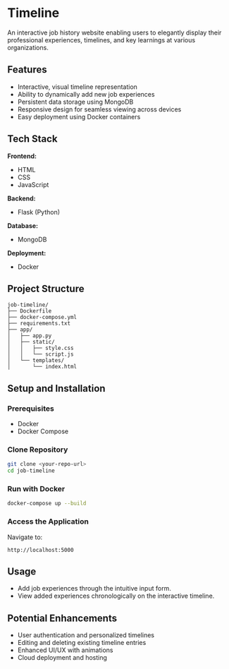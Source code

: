 # Timeline

An interactive job history website enabling users to elegantly display their professional experiences, timelines, and key learnings at various organizations.

## Features

* Interactive, visual timeline representation
* Ability to dynamically add new job experiences
* Persistent data storage using MongoDB
* Responsive design for seamless viewing across devices
* Easy deployment using Docker containers

## Tech Stack

**Frontend:**

* HTML
* CSS
* JavaScript

**Backend:**

* Flask (Python)

**Database:**

* MongoDB

**Deployment:**

* Docker

## Project Structure

```
job-timeline/
├── Dockerfile
├── docker-compose.yml
├── requirements.txt
├── app/
│   ├── app.py
│   ├── static/
│   │   ├── style.css
│   │   └── script.js
│   └── templates/
│       └── index.html
```

## Setup and Installation

### Prerequisites

* Docker
* Docker Compose

### Clone Repository

```bash
git clone <your-repo-url>
cd job-timeline
```

### Run with Docker

```bash
docker-compose up --build
```

### Access the Application

Navigate to:

```
http://localhost:5000
```

## Usage

* Add job experiences through the intuitive input form.
* View added experiences chronologically on the interactive timeline.

## Potential Enhancements

* User authentication and personalized timelines
* Editing and deleting existing timeline entries
* Enhanced UI/UX with animations
* Cloud deployment and hosting

